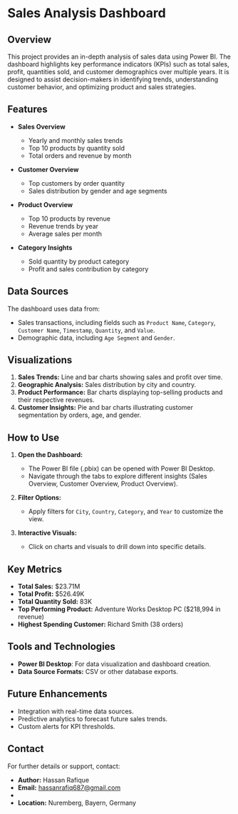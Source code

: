 # Sales Analysis Dashboard

## Overview
This project provides an in-depth analysis of sales data using Power BI. The dashboard highlights key performance indicators (KPIs) such as total sales, profit, quantities sold, and customer demographics over multiple years. It is designed to assist decision-makers in identifying trends, understanding customer behavior, and optimizing product and sales strategies.

## Features
- **Sales Overview**
  - Yearly and monthly sales trends
  - Top 10 products by quantity sold
  - Total orders and revenue by month

- **Customer Overview**
  - Top customers by order quantity
  - Sales distribution by gender and age segments

- **Product Overview**
  - Top 10 products by revenue
  - Revenue trends by year
  - Average sales per month

- **Category Insights**
  - Sold quantity by product category
  - Profit and sales contribution by category

## Data Sources
The dashboard uses data from:
- Sales transactions, including fields such as `Product Name`, `Category`, `Customer Name`, `Timestamp`, `Quantity`, and `Value`.
- Demographic data, including `Age Segment` and `Gender`.

## Visualizations
1. **Sales Trends:** Line and bar charts showing sales and profit over time.
2. **Geographic Analysis:** Sales distribution by city and country.
3. **Product Performance:** Bar charts displaying top-selling products and their respective revenues.
4. **Customer Insights:** Pie and bar charts illustrating customer segmentation by orders, age, and gender.

## How to Use
1. **Open the Dashboard:**
   - The Power BI file (.pbix) can be opened with Power BI Desktop.
   - Navigate through the tabs to explore different insights (Sales Overview, Customer Overview, Product Overview).

2. **Filter Options:**
   - Apply filters for `City`, `Country`, `Category`, and `Year` to customize the view.

3. **Interactive Visuals:**
   - Click on charts and visuals to drill down into specific details.

## Key Metrics
- **Total Sales:** $23.71M
- **Total Profit:** $526.49K
- **Total Quantity Sold:** 83K
- **Top Performing Product:** Adventure Works Desktop PC ($218,994 in revenue)
- **Highest Spending Customer:** Richard Smith (38 orders)

## Tools and Technologies
- **Power BI Desktop**: For data visualization and dashboard creation.
- **Data Source Formats:** CSV or other database exports.

## Future Enhancements
- Integration with real-time data sources.
- Predictive analytics to forecast future sales trends.
- Custom alerts for KPI thresholds.

## Contact
For further details or support, contact:
- **Author:** Hassan Rafique
- **Email:** hassanrafiq687@gmail.com
- 
- **Location:** Nuremberg, Bayern, Germany

